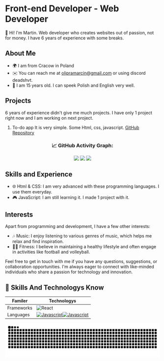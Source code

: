 # Front-end Developer - Web Developer

👋 Hi! I'm Martin. Web developer who creates websites out of passion, not for money. I have 6 years of experience with some breaks.

## About Me
- 🌍  I am from Cracow in Poland
- ✉️  You can reach me at [olipramarcin@gmail.com](mailto:olipramarcin@gmail.com) or using discord deadshvt.
- 🧠  I am 15 years old. I can speek Polish and English very well.

## Projects

6 years of experience didn't give me much projects. I have only 1 project right now and I am working on next project.

1. To-do app
It is very simple. Some Html, css, javascript. [GitHub Repository](https://github.com/olipramarcin/OlipraMarcin/Projects/To-do%20App)

<!--   GitHub stats graph -->
<div align="center">
   
### 📈 GitHub Activity Graph:

<img src="https://github-readme-streak-stats.herokuapp.com/?user=olipramarcin&theme=transparent" width="708px">
<img src="https://github-readme-stats.vercel.app/api?username=olipramarcin&show_icons=true&theme=transparent" width="400px"></img>
<img src="https://github-readme-stats.vercel.app/api/top-langs/?username=olipramarcin&theme=transparent&layout=compact" width="303px"></img>

</div>

## Skills and Experience

- 🌐 Html & CSS: I am very advanced with these programming languages. I use them everyday.
- 🎮 JavaScript: I am still learning it. I made 1 project with it.

## Interests

Apart from programming and development, I have a few other interests:

- 🎶 Music: I enjoy listening to various genres of music, which helps me relax and find inspiration.
- 🚴‍♂️ Fitness: I believe in maintaining a healthy lifestyle and often engage in activities like football and volleyball.

Feel free to get in touch with me if you have any questions, suggestions, or collaboration opportunities. I'm always eager to connect with like-minded individuals who share a passion for technology and innovation.


## 🚀 Skills And Technologys Know

| Familer  | Technologys |
| ---      | ---         |
| Frameworks       | <img src="https://raw.githubusercontent.com/danielcranney/readme-generator/main/public/icons/skills/react-colored.svg" width="36" height="36" alt="React" />  |
| Languages       | <a href="https://developer.mozilla.org/en-US/docs/Web/JavaScript" target="_blank" rel="noreferrer"><img src="https://raw.githubusercontent.com/danielcranney/readme-generator/main/public/icons/skills/javascript-colored.svg" width="36" height="36" alt="Javascript" /></a><a href="https://developer.mozilla.org/en-US/docs/Web/JavaScript" target="_blank" rel="noreferrer"><img src="https://www.flaticon.com/free-icon/css-3_732190" width="36" height="36" alt="Javascript" /></a>

![](https://github.com/BEPb/BEPb/blob/output/github-contribution-grid-snake.svg)
